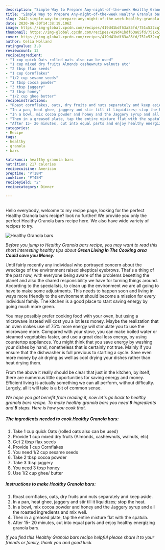 ```yaml
---
description: "Simple Way to Prepare Any-night-of-the-week Healthy Granola bars"
title: "Simple Way to Prepare Any-night-of-the-week Healthy Granola bars"
slug: 2442-simple-way-to-prepare-any-night-of-the-week-healthy-granola-bars
date: 2020-06-30T14:38:19.196Z
image: https://img-global.cpcdn.com/recipes/419d41bdf63a85fd/751x532cq70/healthy-granola-bars-recipe-main-photo.jpg
thumbnail: https://img-global.cpcdn.com/recipes/419d41bdf63a85fd/751x532cq70/healthy-granola-bars-recipe-main-photo.jpg
cover: https://img-global.cpcdn.com/recipes/419d41bdf63a85fd/751x532cq70/healthy-granola-bars-recipe-main-photo.jpg
author: Celia Holland
ratingvalue: 3.8
reviewcount: 12
recipeingredient:
- "1 cup quick Oats rolled oats also can be used"
- "1 cup mixed dry fruits Almonds cashewnuts walnuts etc"
- "2 tbsp flax seeds"
- "1 cup Cornflakes"
- "1/2 cup sesame seeds"
- "2 tbsp cocoa powder"
- "3 tbsp jaggery"
- "3 tbsp honey"
- "1/2 cup ghee butter"
recipeinstructions:
- "Roast cornflakes, oats, dry fruits and nuts separately and keep aside."
- "In a pan, heat ghee, jaggery and stir till it liquidizes; stop the heat."
- "In a bowl, mix cocoa powder and honey and the Jaggery syrup and all the roasted ingredients and mix well."
- "Then in a greased plate, tap the entire mixture flat with the spatula."
- "After 15- 20 minutes, cut into equal parts and enjoy healthy energizing granola bars."
categories:
- Recipe
tags:
- healthy
- granola
- bars

katakunci: healthy granola bars 
nutrition: 217 calories
recipecuisine: American
preptime: "PT18M"
cooktime: "PT45M"
recipeyield: "2"
recipecategory: Dinner

---
```

<br>
Hello everybody, welcome to my recipe page, looking for the perfect Healthy Granola bars recipe? look no further! We provide you only the perfect Healthy Granola bars recipe here. We also have wide variety of recipes to try.
<br>


![Healthy Granola bars](https://img-global.cpcdn.com/recipes/419d41bdf63a85fd/751x532cq70/healthy-granola-bars-recipe-main-photo.jpg)

<i>Before you jump to Healthy Granola bars recipe, you may want to read this short interesting healthy tips about 
<strong>Green Living In The Cooking area Could save you Money</strong>.</i>
</br>

Until fairly recently any individual who portrayed concern about the wreckage of the environment raised skeptical eyebrows. That's a thing of the past now, with everyone being aware of the problems besetting the planet and also the shared responsibility we have for turning things around. According to the specialists, to clean up the environment we are all going to have to make some adjustments. This needs to happen soon and living in ways more friendly to the environment should become a mission for every individual family. The kitchen is a good place to start saving energy by going much more green.

You may possibly prefer cooking food with your oven, but using a microwave instead will cost you a lot less money. Maybe the realization that an oven makes use of 75% more energy will stimulate you to use the microwave more. Compared with your stove, you can make boiled water or steamed vegetables faster, and use a great deal less energy, by using countertop appliances. You might think that you save energy by washing your dishes by hand, nonetheless that is certainly not true. Mainly if you ensure that the dishwasher is full previous to starting a cycle. Save even more money by air drying as well as cool drying your dishes rather than heat drying them.

From the above it really should be clear that just in the kitchen, by itself, there are numerous little opportunities for saving energy and money. Efficient living is actually something we can all perform, without difficulty. Largely, all it will take is a bit of common sense.


<i>We hope you got benefit from reading it, now let's go back to healthy granola bars recipe. To make healthy granola bars you need <strong>9</strong> ingredients and <strong>5</strong> steps. Here is how you cook that.
</i>

##### The ingredients needed to cook Healthy Granola bars:

1. Take 1 cup quick Oats (rolled oats also can be used)
1. Provide 1 cup mixed dry fruits (Almonds, cashewnuts, walnuts, etc)
1. Get 2 tbsp flax seeds
1. Provide 1 cup Cornflakes
1. You need 1/2 cup sesame seeds
1. Take 2 tbsp cocoa powder
1. Take 3 tbsp jaggery
1. You need 3 tbsp honey
1. Use 1/2 cup ghee/ butter


##### Instructions to make Healthy Granola bars:

1. Roast cornflakes, oats, dry fruits and nuts separately and keep aside.
1. In a pan, heat ghee, jaggery and stir till it liquidizes; stop the heat.
1. In a bowl, mix cocoa powder and honey and the Jaggery syrup and all the roasted ingredients and mix well.
1. Then in a greased plate, tap the entire mixture flat with the spatula.
1. After 15- 20 minutes, cut into equal parts and enjoy healthy energizing granola bars.


<i>If you find this Healthy Granola bars recipe helpful please share it to your friends or family, thank you and good luck.</i>
